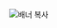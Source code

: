 ![배너 복사](https://user-images.githubusercontent.com/89298198/197956856-c21fc14e-64e6-4d1d-9b2f-f106cff577ab.png)
